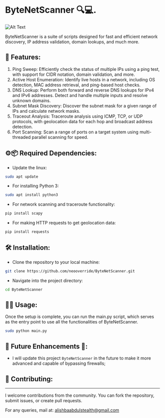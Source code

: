 # ByteNetScanner 🔍💻.

![Alt Text](https://github.com/x4ldr1t89z/ByteNetScanner./blob/main/image.png)

ByteNetScanner is a suite of scripts designed for fast and efficient network discovery, IP address validation, domain lookups, and much more.

## 🚀 Features:
1. Ping Sweep: Efficiently check the status of multiple IPs using a ping test, with support for CIDR notation, domain validation, and more.
2. Active Host Enumeration: Identify live hosts in a network, including OS detection, MAC address retrieval, and ping-based host checks.
3. DNS Lookup: Perform both forward and reverse DNS lookups for IPv4 and IPv6 addresses. Detect and handle multiple inputs and resolve unknown domains.
4. Subnet Mask Discovery: Discover the subnet mask for a given range of IPs and calculate network masks.
5. Traceout Analysis: Traceroute analysis using ICMP, TCP, or UDP protocols, with geolocation data for each hop and broadcast address detection.
6. Port Scanning: Scan a range of ports on a target system using multi-threaded parallel scanning for speed.

## ⚙️📦 Required Dependencies:
- Update the linux:
```bash
sudo apt update
```
- For installing Python 3:
```bash
sudo apt install python3
```
- For network scanning and traceroute functionality:
```bash
pip install scapy
```
- For making HTTP requests to get geolocation data:
```bash
pip install requests
```
## 🛠️ Installation:
- Clone the repository to your local machine:
```bash
git clone https://github.com/neooverride/ByteNetScanner.git
```
- Navigate into the project directory:
```bash
cd ByteNetScanner
```
## 🧑‍💻 Usage:
Once the setup is complete, you can run the main.py script, which serves as the entry point to use all the functionalities of ByteNetScanner.
```bash
sudo python main.py
```
## 💪 Future Enhancements 🔮:
- I will update this project `ByteNetScanner` in the future to make it more advanced and capable of bypassing firewalls;


## 🤝 Contributing:
-------------------

I welcome contributions from the community. You can fork the repository, submit issues, or create pull requests.

For any queries, mail at: [alishbaabdulstealth@gmail.com](mailto:alishbaabdulstealth@gmail.com)
